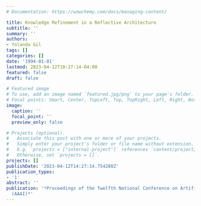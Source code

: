 ```yaml
---
# Documentation: https://wowchemy.com/docs/managing-content/

title: Knowledge Refinement in a Reflective Architecture
subtitle: ''
summary: ''
authors:
- Yolanda Gil
tags: []
categories: []
date: '1994-01-01'
lastmod: 2023-04-12T10:27:14-04:00
featured: false
draft: false

# Featured image
# To use, add an image named `featured.jpg/png` to your page's folder.
# Focal points: Smart, Center, TopLeft, Top, TopRight, Left, Right, BottomLeft, Bottom, BottomRight.
image:
  caption: ''
  focal_point: ''
  preview_only: false

# Projects (optional).
#   Associate this post with one or more of your projects.
#   Simply enter your project's folder or file name without extension.
#   E.g. `projects = ["internal-project"]` references `content/project/deep-learning/index.md`.
#   Otherwise, set `projects = []`.
projects: []
publishDate: '2023-04-12T14:27:14.754280Z'
publication_types:
- '1'
abstract: ''
publication: '*Proceedings of the Twelfth National Conference on Artificial Intelligence
  (AAAI)*'
---
```

